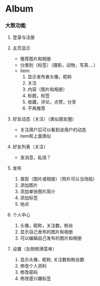 # Album


### 大致功能

1. 登录与注册
2. 主页显示
    - 推荐图片和相册
    - 分类别（标签）（摄影，动物，写真….）
    - item:
        1.	显示发布者头像，昵称
        2.	关注
        3.	内容（图片和相册）
        4.	标题，标签
        5.	收藏，评论，点赞，分享
        6.	不再推荐

3.	好友动态（关注）（类似朋友圈）
    - 关注用户后可以看到该用户的动态
    - item和上面类似
4.	好友列表（关注）
    - 发消息，私信？
5.	发布
    1.	类型（图片或相册）（照片可以当场拍）
    2.	添加图片
    3.	添加单张图片简介
    4.	添加标签
    5.	地点
6.	个人中心
    1.	头像，昵称，关注数，粉丝
    2.	显示自己发布的图片和相册
    3.	可以编辑自己发布的图片和相册
7.	设置（左侧侧滑菜单）
    1.	显示头像，昵称, 关注数和粉丝数
    2.	修改个人资料
    3.	修改密码
    4.	修改感兴趣标签 

